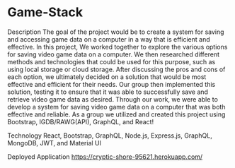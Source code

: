 # Game-Stack

Description
The goal of the project would be to create a system for saving and accessing game data on a computer in a way that is efficient and effective. In this project, We worked together to explore the various options for saving video game data on a computer. We then researched different methods and technologies that could be used for this purpose, such as using local storage or cloud storage. After discussing the pros and cons of each option, we ultimately decided on a solution that would be most effective and efficient for their needs. Our group then implemented this solution, testing it to ensure that it was able to successfully save and retrieve video game data as desired. Through our work, we were able to develop a system for saving video game data on a computer that was both effective and reliable. As a group we utilized and created this project using Bootstrap, IGDB/RAWG(API), GraphQL, and React!

Technology
 React, Bootstrap, GraphQL, Node.js, Express.js, GraphQL, MongoDB, JWT, and Material UI

 Deployed Application
 https://cryptic-shore-95621.herokuapp.com/